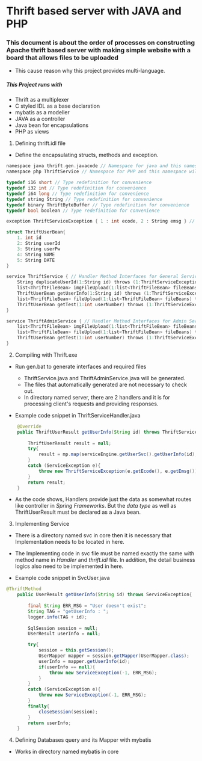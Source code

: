 # Thrift based server with JAVA and PHP

### This document is about the order of processes on constructing Apache thrift based server with making simple website with a board that allows files to be uploaded

- This cause reason why this project provides multi-language.

##### This Project runs with
- Thrift as a multiplexer
- C styled IDL as a base declaration
- mybatis as a modeller
- JAVA as a controller
- Java bean for encapsulations
- PHP as views

1. Defining thrift.idl file

- Define the encapsulating structs, methods and exception.

```c
namespace java thrift.gen.javacode // Namespace for java and this namespace will be the package
namespace php ThriftService // Namespace for PHP and this namespace will be the directory of PHP

typedef i16 short // Type redefinition for convenience
typedef i32 int // Type redefinition for convenience
typedef i64 long // Type redefinition for convenience
typedef string String // Type redefinition for convenience
typedef binary ThriftByteBuffer // Type redefinition for convenience
typedef bool boolean // Type redefinition for convenience

exception ThriftServiceException { 1 : int ecode, 2 : String emsg } // Exception definition

struct ThriftUserBean{
	1. int id
	2: String userId
	3: String userPw
	4: String NAME
	5: String DATE
} 

service ThriftService { // Handler Method Interfaces for General Service
	String duplicateUserId(1:String id) throws (1:ThriftServiceException se);
	list<ThriftFileBean> imgFileUpload(1:list<ThriftFileBean> fileBeans) throws (1:ThriftServiceException se); 
	ThriftUserBean getUserInfo(1:String id) throws (1:ThriftServiceException se);
	list<ThriftFileBean> fileUpload(1:list<ThriftFileBean> fileBeans) throws (1:ThriftServiceException se); 
	ThriftUserBean getTest(1:int userNumber) throws (1:ThriftServiceException se);
}

service ThriftAdminService { // Handler Method Interfaces for Admin Service
	list<ThriftFileBean> imgFileUpload(1:list<ThriftFileBean> fileBeans) throws (1:ThriftServiceException se)  ; 
	list<ThriftFileBean> fileUpload(1:list<ThriftFileBean> fileBeans) throws (1:ThriftServiceException se)  ; 
	ThriftUserBean getTest(1:int userNumber) throws (1:ThriftServiceException se)  ; 
} 
```
2. Compiling with Thrift.exe

- Run gen.bat to generate interfaces and required files

    * ThriftService.java and ThriftAdminService.java will be generated.
    * The files that automatically generated are not necessary to check out.
    * In directory named server, there are 2 handlers and it is for processing client's requests and providing responses.

- Example code snippet in ThriftServiceHandler.java
```java
	@Override
	public ThriftUserResult getUserInfo(String id) throws ThriftServiceException, TException{
		
		ThriftUserResult result = null;
		try{
			result = mp.map(serviceEngine.getUserSvc().getUserInfo(id), ThriftUserResult.class);
		}
		catch (ServiceException e){
			throw new ThriftServiceException(e.getEcode(), e.getEmsg());
		}
		return result;
	}
```
- As the code shows, Handlers provide just the data as somewhat routes like controller in *Spring Frameworks*. But the *data type* as well as ThriftUserResult must be declared as a Java bean.

3. Implementing Service

- There is a directory named svc in core then it is necessary that Implementation needs to be located in here.

- The Implementing code in svc file must be named exactly the same with method name in *Handler* and *thrift.idl* file. In addition, the detail business logics also need to be implemented in here.

- Example code snippet in SvcUser.java
```java
@ThriftMethod
	public UserResult getUserInfo(String id) throws ServiceException{
		
		final String ERR_MSG = "User doesn't exist";
		String TAG = "getUserInfo : ";
		logger.info(TAG + id);
		
		SqlSession session = null;
		UserResult userInfo = null;

		try{
			session = this.getSession();
			UserMapper mapper = session.getMapper(UserMapper.class);
			userInfo = mapper.getUserInfo(id);
			if(userInfo == null){
				throw new ServiceException(-1, ERR_MSG);
			}
		}
		catch (ServiceException e){
			throw new ServiceException(-1, ERR_MSG);
		}
		finally{
			closeSession(session);
		}
		return userInfo;
	}
```

4. Defining Databases query and its Mapper with mybatis

- Works in directory named mybatis in core